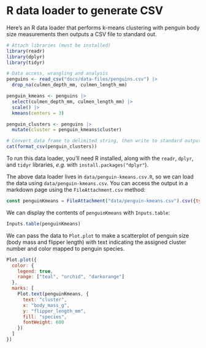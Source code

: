 # R data loader to generate CSV

Here’s an R data loader that performs k-means clustering with penguin body size measurements then outputs a CSV file to standard out.

```r
# Attach libraries (must be installed)
library(readr)
library(dplyr)
library(tidyr)

# Data access, wrangling and analysis
penguins <- read_csv("docs/data-files/penguins.csv") |>
  drop_na(culmen_depth_mm, culmen_length_mm)

penguin_kmeans <- penguins |>
  select(culmen_depth_mm, culmen_length_mm) |>
  scale() |>
  kmeans(centers = 3)

penguin_clusters <- penguins |>
  mutate(cluster = penguin_kmeans$cluster)

# Convert data frame to delimited string, then write to standard output
cat(format_csv(penguin_clusters))
```

<div class="note">

To run this data loader, you’ll need R installed, along with the `readr`, `dplyr`, and `tidyr` libraries, _e.g._ with `install.packages("dplyr"`).

</div>

The above data loader lives in `data/penguin-kmeans.csv.R`, so we can load the data using `data/penguin-kmeans.csv`. You can access the output in a markdown page using the `FileAttachment.csv` method:

```js echo
const penguinKmeans = FileAttachment("data/penguin-kmeans.csv").csv({typed: true});
```

We can display the contents of `penguinKmeans` with `Inputs.table`:

```js echo
Inputs.table(penguinKmeans)
```

We can pass the data to `Plot.plot` to make a scatterplot of penguin size (body mass and flipper length) with text indicating the assigned cluster number and color mapped to penguin species.

```js echo
Plot.plot({
  color: {
    legend: true,
    range: ["teal", "orchid", "darkorange"]
  },
  marks: [
    Plot.text(penguinKmeans, {
      text: "cluster",
      x: "body_mass_g",
      y: "flipper_length_mm",
      fill: "species",
      fontWeight: 600
    })
  ]
})
```

